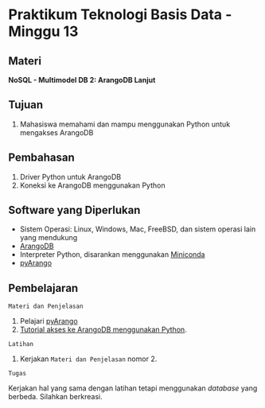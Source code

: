 # Praktikum Teknologi Basis Data - Minggu 13

## Materi

**NoSQL - Multimodel DB 2: ArangoDB Lanjut**

## Tujuan

1. Mahasiswa memahami dan mampu menggunakan Python untuk mengakses ArangoDB

## Pembahasan

1.  Driver Python untuk ArangoDB
2.  Koneksi ke ArangoDB menggunakan Python

## Software yang Diperlukan

* Sistem Operasi: Linux, Windows, Mac, FreeBSD, dan sistem operasi lain yang mendukung 
* [ArangoDB](https://www.arangodb.com/download-major/)
* Interpreter Python, disarankan menggunakan [Miniconda](https://docs.conda.io/en/latest/miniconda.html)
* [pyArango](https://github.com/ArangoDB-Community/pyArango)

## Pembelajaran

```
Materi dan Penjelasan
```

1.  Pelajari [pyArango](https://github.com/ArangoDB-Community/pyArango)
2.  [Tutorial akses ke ArangoDB menggunakan Python](https://www.arangodb.com/tutorials/tutorial-python/).

```
Latihan
```

1.  Kerjakan `Materi dan Penjelasan` nomor 2.

```
Tugas
```

Kerjakan hal yang sama dengan latihan tetapi menggunakan *database* yang berbeda. Silahkan berkreasi.

